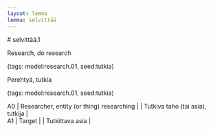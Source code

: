 ```yaml
---
layout: lemma
lemma: selvittää
---
```


<div class="sense">
# <span class="sensename">selvittää.1</span>

<span class="description">Research, do research</span>

(tags: model:research.01, seed:tutkia)

<span class="description">Perehtyä, tutkia</span>

(tags: model:research.01, seed:tutkia)

A0 | Researcher, entity (or thing) researching |   | Tutkiva taho (tai asia), tutkija |  
A1 | Target |   | Tutkittava asia |  

</div>

